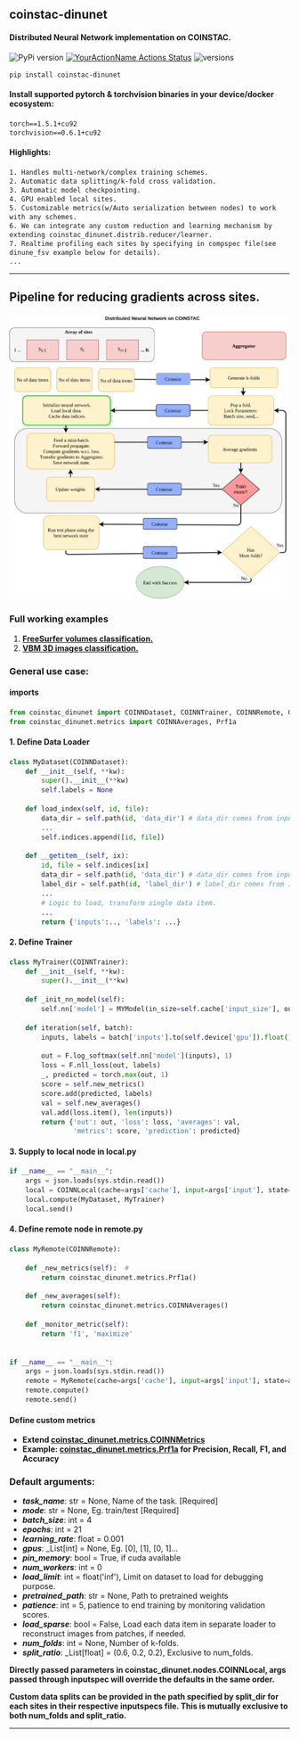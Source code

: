 ## coinstac-dinunet
#### Distributed Neural Network implementation  on COINSTAC.

![PyPi version](https://img.shields.io/pypi/v/coinstac-dinunet)
[![YourActionName Actions Status](https://github.com/trendscenter/coinstac-dinunet/workflows/build/badge.svg)](https://github.com/trendscenter/coinstac-dinunet/actions)
![versions](https://img.shields.io/pypi/pyversions/pybadges.svg)

```
pip install coinstac-dinunet
```
#### Install supported pytorch & torchvision binaries in your device/docker ecosystem:
```
torch==1.5.1+cu92
torchvision==0.6.1+cu92
```

#### Highlights:
```
1. Handles multi-network/complex training schemes.
2. Automatic data splitting/k-fold cross validation.
3. Automatic model checkpointing.
4. GPU enabled local sites.
5. Customizable metrics(w/Auto serialization between nodes) to work with any schemes.
6. We can integrate any custom reduction and learning mechanism by extending coinstac_dinunet.distrib.reducer/learner.
7. Realtime profiling each sites by specifying in compspec file(see dinune_fsv example below for details). 
...
```


<hr />

## Pipeline for reducing gradients across sites.

![DINUNET](assets/dinunet.png)


### Full working examples
1. **[FreeSurfer volumes classification.](https://github.com/trendscenter/dinunet_fsv/)**
2. **[VBM 3D images classification.](https://github.com/trendscenter/dinunet_vbm)**
### General use case:
#### imports
```python
from coinstac_dinunet import COINNDataset, COINNTrainer, COINNRemote, COINNLocal
from coinstac_dinunet.metrics import COINNAverages, Prf1a
```

#### 1. Define Data Loader
```python
class MyDataset(COINNDataset):
    def __init__(self, **kw):
        super().__init__(**kw)
        self.labels = None

    def load_index(self, id, file):
        data_dir = self.path(id, 'data_dir') # data_dir comes from inputspecs.json
        ...
        self.indices.append([id, file])

    def __getitem__(self, ix):
        id, file = self.indices[ix]
        data_dir = self.path(id, 'data_dir') # data_dir comes from inputspecs.json
        label_dir = self.path(id, 'label_dir') # label_dir comes from inputspecs.json
        ...
        # Logic to load, transform single data item.
        ...
        return {'inputs':.., 'labels': ...}
```

#### 2. Define Trainer
```python
class MyTrainer(COINNTrainer):
    def __init__(self, **kw):
        super().__init__(**kw)

    def _init_nn_model(self):
        self.nn['model'] = MYModel(in_size=self.cache['input_size'], out_size=self.cache['num_class'])

    def iteration(self, batch):
        inputs, labels = batch['inputs'].to(self.device['gpu']).float(), batch['labels'].to(self.device['gpu']).long()

        out = F.log_softmax(self.nn['model'](inputs), 1)
        loss = F.nll_loss(out, labels)
        _, predicted = torch.max(out, 1)
        score = self.new_metrics()
        score.add(predicted, labels)
        val = self.new_averages()
        val.add(loss.item(), len(inputs))
        return {'out': out, 'loss': loss, 'averages': val,
                'metrics': score, 'prediction': predicted}
```
#### 3. Supply to local node in local.py
```python
if __name__ == "__main__":
    args = json.loads(sys.stdin.read())
    local = COINNLocal(cache=args['cache'], input=args['input'], state=args['state'])
    local.compute(MyDataset, MyTrainer)
    local.send()
```
#### 4. Define remote node in remote.py

```python
class MyRemote(COINNRemote):

    def _new_metrics(self):  #
        return coinstac_dinunet.metrics.Prf1a()

    def _new_averages(self):
        return coinstac_dinunet.metrics.COINNAverages()

    def _monitor_metric(self):
        return 'f1', 'maximize'


if __name__ == "__main__":
    args = json.loads(sys.stdin.read())
    remote = MyRemote(cache=args['cache'], input=args['input'], state=args['state'])
    remote.compute()
    remote.send()
```

#### Define custom metrics

- **Extend [coinstac_dinunet.metrics.COINNMetrics](https://github.com/trendscenter/coinstac-dinunet/blob/main/coinstac_dinunet/metrics/metrics.py)**
- **Example: [coinstac_dinunet.metrics.Prf1a](https://github.com/trendscenter/coinstac-dinunet/blob/main/coinstac_dinunet/metrics/metrics.py) for Precision, Recall, F1, and Accuracy**


### Default arguments:
* ***task_name***: str = None, Name of the task. [Required]
* ***mode***: str = None, Eg. train/test [Required]
* ***batch_size***: int = 4 
* ***epochs***: int = 21
* ***learning_rate***: float = 0.001
* ***gpus***: _List[int] = None, Eg. [0], [1], [0, 1]...
* ***pin_memory***: bool = True, if cuda available
* ***num_workers***: int = 0
* ***load_limit***: int = float('inf'), Limit on dataset to load for debugging purpose.
* ***pretrained_path***: str = None, Path to pretrained weights
* ***patience***: int = 5, patience to end training by monitoring validation scores.
* ***load_sparse***: bool = False, Load each data item in separate loader to reconstruct images from patches, if needed.
* ***num_folds***: int = None, Number of k-folds. 
* ***split_ratio***: _List[float] = (0.6, 0.2, 0.2), Exclusive to num_folds. 
  
**Directly passed parameters in coinstac_dinunet.nodes.COINNLocal, args passed through inputspec will override the defaults in the same order.**

**Custom data splits can be provided in the path specified by split_dir for each sites in their respective inputspecs file. This is mutually exclusive to both num_folds and split_ratio.**

<hr >


